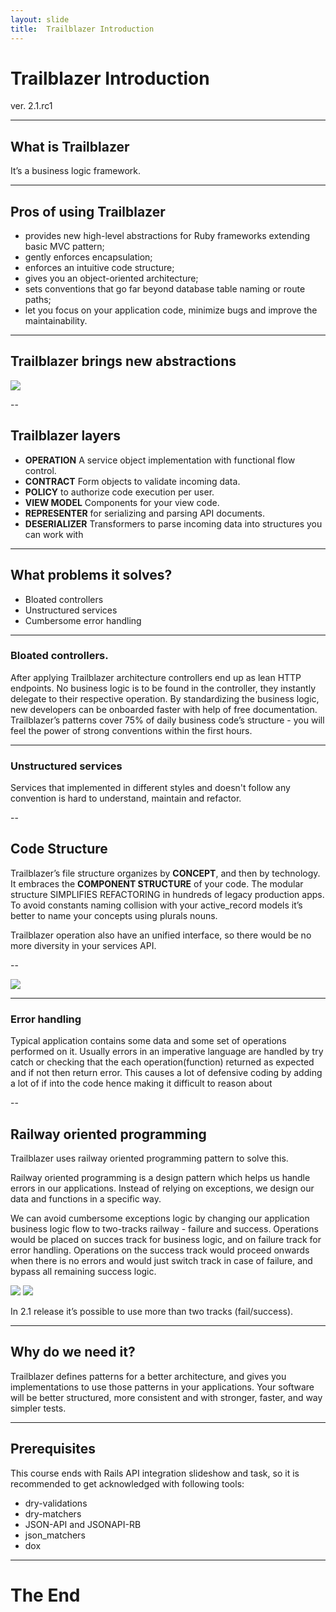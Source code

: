 ```yaml
---
layout: slide
title:  Trailblazer Introduction
---
```


# Trailblazer Introduction

ver. 2.1.rc1

---

## What is Trailblazer

It’s a business logic framework.

---

## Pros of using Trailblazer

- provides new high-level abstractions for Ruby frameworks extending basic MVC pattern;
- gently enforces encapsulation;
- enforces an intuitive code structure;
- gives you an object-oriented architecture;
- sets conventions that go far beyond database table naming or route paths;
- let you focus on your application code, minimize bugs and improve the maintainability.

---

## Trailblazer brings new abstractions

![](/assets/images/trailblazer/operation-abstractions.png)

--

## Trailblazer layers

- **OPERATION** A service object implementation with functional flow control.
- **CONTRACT** Form objects to validate incoming data.
- **POLICY** to authorize code execution per user.
- **VIEW MODEL** Components for your view code.
- **REPRESENTER** for serializing and parsing API documents.
- **DESERIALIZER** Transformers to parse incoming data into structures you can work with


---


## What problems it solves?

- Bloated controllers
- Unstructured services
- Cumbersome error handling

---

### Bloated controllers.

After applying Trailblazer architecture controllers end up as lean HTTP endpoints. No business logic is to be found in the controller, they instantly delegate to their respective operation. By standardizing the business logic, new developers can be onboarded faster with help of free documentation. Trailblazer’s patterns cover 75% of daily business code’s structure - you will feel the power of strong conventions within the first hours.

---

### Unstructured services

Services that implemented in different styles and doesn't follow any convention is hard to understand, maintain and refactor.

--

## Code Structure

Trailblazer’s file structure organizes by **CONCEPT**, and then by technology. It embraces the **COMPONENT STRUCTURE** of your code. The modular structure SIMPLIFIES REFACTORING in hundreds of legacy production apps. To avoid constants naming collision with your active_record models it’s better to name your concepts using plurals nouns.

Trailblazer operation also have an unified interface, so there would be no more diversity in your services API.

--

![](/assets/images/trailblazer/code-structure.png)

---

### Error handling

Typical application contains some data and some set of operations performed on it. Usually errors in an imperative language are handled by try catch or checking that the each operation(function) returned as expected and if not then return error. This causes a lot of defensive coding by adding a lot of if into the code hence making it difficult to reason about

--
## Railway oriented programming

Trailblazer uses railway oriented programming pattern to solve this.

Railway oriented programming is a design pattern which helps us handle errors in our applications. Instead of relying on exceptions, we design our data and functions in a specific way.

We can avoid cumbersome exceptions logic by changing our application business logic flow to two-tracks railway - failure and success. Operations would be placed on succes track for business logic, and on failure track for error handling. Operations on the success track would proceed onwards when there is no errors and would just switch track in case of failure, and bypass all remaining success logic.

![](/assets/images/trailblazer/railway-2.png)
![](/assets/images/trailblazer/railway-1.png)

In 2.1 release it’s possible to use more than two tracks (fail/success).

---

## Why do we need it?

Trailblazer defines patterns for a better architecture, and gives you implementations to use those patterns in your applications. Your software will be better structured, more consistent and with stronger, faster, and way simpler tests.

---

## Prerequisites

This course ends with Rails API integration slideshow and task, so it is recommended to get acknowledged with following tools:

- dry-validations
- dry-matchers
- JSON-API and JSONAPI-RB
- json_matchers
- dox
---

# The End
